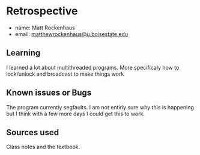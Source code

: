 # Retrospective

- name: Matt Rockenhaus
- email: matthewrockenhaus@u.boisestate.edu

## Learning

I learned a lot about multithreaded programs.  More specificaly how to lock/unlock and broadcast to make things work

## Known issues or Bugs

The program currently segfaults.  I am not entirly sure why this is happening but I think with a few more days I could get this to work.

## Sources used

Class notes and the textbook.
